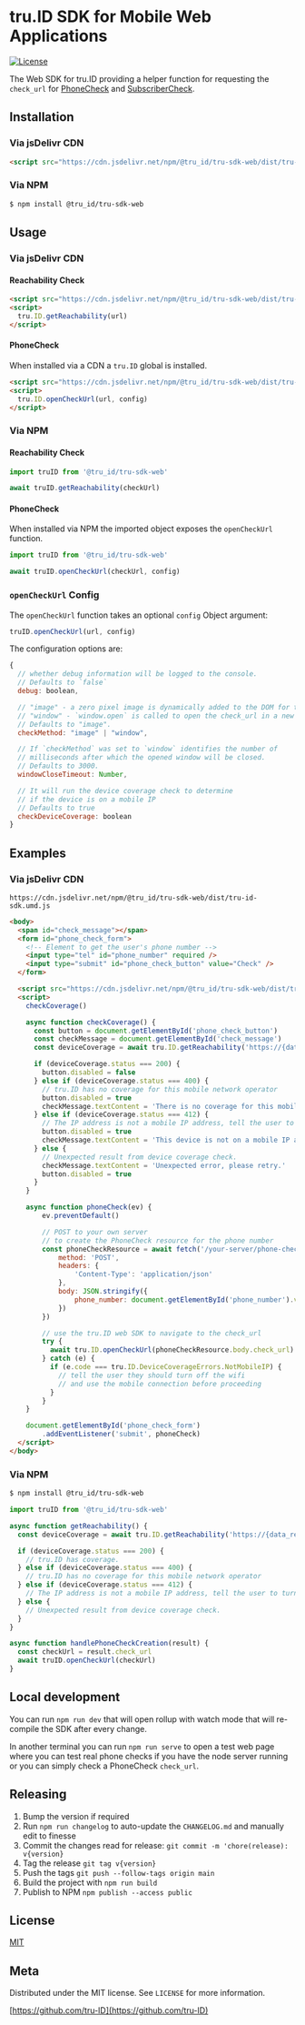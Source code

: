 # tru.ID SDK for Mobile Web Applications

[![License][license-image]][license-url]

The Web SDK for tru.ID providing a helper function for requesting the `check_url` for [PhoneCheck](https://tru.id/docs/phone-check) and [SubscriberCheck](https://tru.id/docs/subscriber-check).

## Installation

### Via jsDelivr CDN

```html
<script src="https://cdn.jsdelivr.net/npm/@tru_id/tru-sdk-web/dist/tru-id-sdk.umd.js"></script>
```

### Via NPM

```sh
$ npm install @tru_id/tru-sdk-web
```

## Usage

### Via jsDelivr CDN

#### Reachability Check

```html
<script src="https://cdn.jsdelivr.net/npm/@tru_id/tru-sdk-web/dist/tru-id-sdk.umd.js"></script>
<script>
  tru.ID.getReachability(url)
</script>
```

#### PhoneCheck

When installed via a CDN a `tru.ID` global is installed.

```html
<script src="https://cdn.jsdelivr.net/npm/@tru_id/tru-sdk-web/dist/tru-id-sdk.umd.js"></script>
<script>
  tru.ID.openCheckUrl(url, config)
</script>
```

### Via NPM

#### Reachability Check

```js
import truID from '@tru_id/tru-sdk-web'

await truID.getReachability(checkUrl)
```

#### PhoneCheck

When installed via NPM the imported object exposes the `openCheckUrl` function.

```js
import truID from '@tru_id/tru-sdk-web'

await truID.openCheckUrl(checkUrl, config)
```

### `openCheckUrl` Config

The `openCheckUrl` function takes an optional `config` Object argument:

```js
truID.openCheckUrl(url, config)
```

The configuration options are:

```js
{
  // whether debug information will be logged to the console.
  // Defaults to `false`
  debug: boolean,

  // "image" - a zero pixel image is dynamically added to the DOM for the check_url request
  // "window" - `window.open` is called to open the check_url in a new window
  // Defaults to "image".
  checkMethod: "image" | "window",

  // If `checkMethod` was set to `window` identifies the number of
  // milliseconds after which the opened window will be closed.
  // Defaults to 3000.
  windowCloseTimeout: Number,

  // It will run the device coverage check to determine
  // if the device is on a mobile IP
  // Defaults to true
  checkDeviceCoverage: boolean
}
```

## Examples

### Via jsDelivr CDN

`https://cdn.jsdelivr.net/npm/@tru_id/tru-sdk-web/dist/tru-id-sdk.umd.js`

```html
<body>
  <span id="check_message"></span>
  <form id="phone_check_form">
    <!-- Element to get the user's phone number -->
    <input type="tel" id="phone_number" required />
    <input type="submit" id="phone_check_button" value="Check" />
  </form>

  <script src="https://cdn.jsdelivr.net/npm/@tru_id/tru-sdk-web/dist/tru-id-sdk.umd.js"></script>
  <script>
    checkCoverage()

    async function checkCoverage() {
      const button = document.getElementById('phone_check_button')
      const checkMessage = document.getElementById('check_message')
      const deviceCoverage = await tru.ID.getReachability('https://{data_residency}.api.tru.id')

      if (deviceCoverage.status === 200) {
        button.disabled = false
      } else if (deviceCoverage.status === 400) {
        // tru.ID has no coverage for this mobile network operator
        button.disabled = true
        checkMessage.textContent = 'There is no coverage for this mobile network operator, try alternative solutions for verifying user.'
      } else if (deviceCoverage.status === 412) {
        // The IP address is not a mobile IP address, tell the user to turn off WiFi and retry.
        button.disabled = true
        checkMessage.textContent = 'This device is not on a mobile IP address, please turn WiFi off and try again.'
      } else {
        // Unexpected result from device coverage check.
        checkMessage.textContent = 'Unexpected error, please retry.'
        button.disabled = true
      }
    }

    async function phoneCheck(ev) {
        ev.preventDefault()

        // POST to your own server
        // to create the PhoneCheck resource for the phone number
        const phoneCheckResource = await fetch('/your-server/phone-check', {
            method: 'POST',
            headers: {
                'Content-Type': 'application/json'
            },
            body: JSON.stringify({
                phone_number: document.getElementById('phone_number').value
            })
        })

        // use the tru.ID web SDK to navigate to the check_url
        try {
          await tru.ID.openCheckUrl(phoneCheckResource.body.check_url)
        } catch (e) {
          if (e.code === tru.ID.DeviceCoverageErrors.NotMobileIP) {
            // tell the user they should turn off the wifi
            // and use the mobile connection before proceeding
          }
        }
    }

    document.getElementById('phone_check_form')
        .addEventListener('submit', phoneCheck)
  </script>
</body>
```

### Via NPM

```sh
$ npm install @tru_id/tru-sdk-web
```

```js
import truID from '@tru_id/tru-sdk-web'

async function getReachability() {
  const deviceCoverage = await tru.ID.getReachability('https://{data_residency}.api.tru.id')

  if (deviceCoverage.status === 200) {
    // tru.ID has coverage.
  } else if (deviceCoverage.status === 400) {
    // tru.ID has no coverage for this mobile network operator
  } else if (deviceCoverage.status === 412) {
    // The IP address is not a mobile IP address, tell the user to turn off WiFi and retry.
  } else {
    // Unexpected result from device coverage check.
  }
}

async function handlePhoneCheckCreation(result) {
  const checkUrl = result.check_url
  await truID.openCheckUrl(checkUrl)
}
```

## Local development

You can run `npm run dev` that will open rollup with watch mode that will re-compile the SDK after every change.

In another terminal you can run `npm run serve` to open a test web page where you can test real phone checks if you have the node server running or you can simply check a PhoneCheck `check_url`.

## Releasing

1. Bump the version if required
2. Run `npm run changelog` to auto-update the `CHANGELOG.md` and manually edit to finesse
3. Commit the changes read for release: `git commit -m 'chore(release): v{version}`
4. Tag the release `git tag v{version}`
5. Push the tags `git push --follow-tags origin main`
6. Build the project with `npm run build`
6. Publish to NPM `npm publish --access public`

## License

[MIT](LICENSE)

## Meta

Distributed under the MIT license. See ``LICENSE`` for more information.

[https://github.com/tru-ID](https://github.com/tru-ID)

[license-image]: https://img.shields.io/badge/License-MIT-blue.svg
[license-url]: LICENSE
